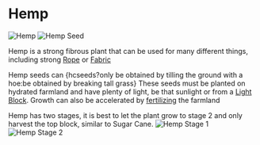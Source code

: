 # Hemp

![Hemp](item:betterwithmods:material@2)
![Hemp Seed](block:betterwithmods:hemp)

Hemp is a strong fibrous plant that can be used for many different things, including strong [Rope](../items/rope.md) or [Fabric](../items/fabric.md)

Hemp seeds can {hcseeds?only be obtained by tilling the ground with a hoe:be obtained by breaking tall grass}
These seeds must be planted on hydrated farmland and have plenty of light, be that sunlight or from a [Light Block](../blocks/light.md).
Growth can also be accelerated by [fertilizing](fertile_farmland.md) the farmland


Hemp has two stages, it is best to let the plant grow to stage 2 and only harvest the top block, similar to Sugar Cane.
![Hemp Stage 1](betterwithmods:docs/imgs/hemp-stage-1.png)
![Hemp Stage 2](betterwithmods:docs/imgs/hemp-stage-2.png)
